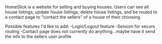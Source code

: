 HomeSlick is a website for selling and buying houses. Users can see all house listings, update house listings, delete house listings, and be routed to a contact page to
"contact the sellers" of a house of their choosing.

Possible features I'd like to add:
-Login/Logout feature
-Session for secure routing
-Contact page does not currently do anything...maybe have it send the info to the sellers user profile
